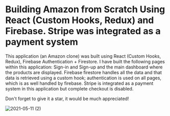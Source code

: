 # Building Amazon from Scratch Using React (Custom Hooks, Redux) and Firebase. Stripe was integrated as a payment system


This application (an Amazon clone) was built using React (Custom Hooks, Redux), Firebase Authentication + Firestore. I have built the following pages within this application: Sign-in and Sign-up and the main dashboard where the products are displayed. Firebase firestore handles all the data and that data is retrieved using a custom hook; authentication is used on all pages, which is as well handled by firebase. Stripe is integrated as a payment system in this application but complete checkout is disabled.

Don't forget to give it a star, it would be much appreciated!


![2021-05-11 (2)](https://user-images.githubusercontent.com/64571039/117876867-d89abc00-b271-11eb-8a5c-8e77b4f625e0.png)

